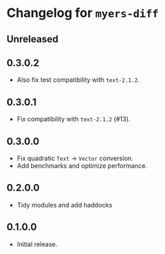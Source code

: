 # Changelog for `myers-diff`

## Unreleased

## 0.3.0.2

* Also fix test compatibility with `text-2.1.2`.

## 0.3.0.1

* Fix compatibility with `text-2.1.2` (#13).

## 0.3.0.0

* Fix quadratic `Text` -> `Vector` conversion.
* Add benchmarks and optimize performance.

## 0.2.0.0

* Tidy modules and add haddocks

## 0.1.0.0

* Initial release.

